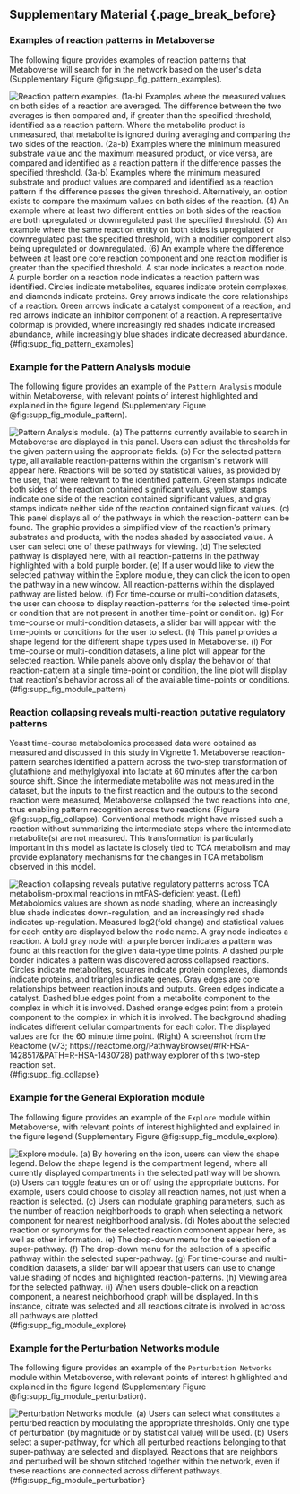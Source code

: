 ## Supplementary Material {.page_break_before}

### Examples of reaction patterns in Metaboverse
The following figure provides examples of reaction patterns that Metaboverse will search for in the network based on the user's data (Supplementary Figure  @fig:supp_fig_pattern_examples).

![
  **Reaction pattern examples.**
  (1a-b) Examples where the measured values on both sides of a reaction are averaged. The difference between the two averages is then compared and, if greater than the specified threshold, identified as a reaction pattern. Where the metabolite product is unmeasured, that metabolite is ignored during averaging and comparing the two sides of the reaction. (2a-b) Examples where the minimum measured substrate value and the maximum measured product, or vice versa, are compared and identified as a reaction pattern if the difference passes the specified threshold. (3a-b) Examples where the minimum measured substrate and product values are compared and identified as a reaction pattern if the difference passes the given threshold. Alternatively, an option exists to compare the maximum values on both sides of the reaction. (4) An example where at least two different entities on both sides of the reaction are both upregulated or downregulated past the specified threshold. (5) An example where the same reaction entity on both sides is upregulated or downregulated past the specified threshold, with a modifier component also being upregulated or downregulated. (6) An example where the difference between at least one core reaction component and one reaction modifier is greater than the specified threshold. A star node indicates a reaction node. A purple border on a reaction node indicates a reaction pattern was identified. Circles indicate metabolites, squares indicate protein complexes, and diamonds indicate proteins. Grey arrows indicate the core relationships of a reaction. Green arrows indicate a catalyst component of a reaction, and red arrows indicate an inhibitor component of a reaction. A representative colormap is provided, where increasingly red shades indicate increased abundance, while increasingly blue shades indicate decreased abundance.
](./content/figures/pattern_examples.png "Square image"){#fig:supp_fig_pattern_examples}

### Example for the Pattern Analysis module
The following figure provides an example of the `Pattern Analysis` module within Metaboverse, with relevant points of interest highlighted and explained in the figure legend (Supplementary Figure @fig:supp_fig_module_pattern).

![
  **Pattern Analysis module.**
  (a) The patterns currently available to search in Metaboverse are displayed in this panel. Users can adjust the thresholds for the given pattern using the appropriate fields. (b) For the selected pattern type, all available reaction-patterns within the organism's network will appear here. Reactions will be sorted by statistical values, as provided by the user, that were relevant to the identified pattern. Green stamps indicate both sides of the reaction contained significant values, yellow stamps indicate one side of the reaction contained significant values, and gray stamps indicate neither side of the reaction contained significant values. (c) This panel displays all of the pathways in which the reaction-pattern can be found. The graphic provides a simplified view of the reaction's primary substrates and products, with the nodes shaded by associated value. A user can select one of these pathways for viewing. (d) The selected pathway is displayed here, with all reaction-patterns in the pathway highlighted with a bold purple border. (e) If a user would like to view the selected pathway within the `Explore` module, they can click the icon to open the pathway in a new window. All reaction-patterns within the displayed pathway are listed below. (f) For time-course or multi-condition datasets, the user can choose to display reaction-patterns for the selected time-point or condition that are not present in another time-point or condition. (g) For time-course or multi-condition datasets, a slider bar will appear with the time-points or conditions for the user to select. (h) This panel provides a shape legend for the different shape types used in Metaboverse. (i) For time-course or multi-condition datasets, a line plot will appear for the selected reaction. While panels above only display the behavior of that reaction-pattern at a single time-point or condition, the line plot will display that reaction's behavior across all of the available time-points or conditions.
](./content/figures/pattern_module.png "Square image"){#fig:supp_fig_module_pattern}

### Reaction collapsing reveals multi-reaction putative regulatory patterns
Yeast time-course metabolomics processed data were obtained as measured and discussed in this study in Vignette 1. Metaboverse reaction-pattern searches identified a pattern across the two-step transformation of glutathione and methylglyoxal into lactate at 60 minutes after the carbon source shift. Since the intermediate metabolite was not measured in the dataset, but the inputs to the first reaction and the outputs to the second reaction were measured, Metaboverse collapsed the two reactions into one, thus enabling pattern recognition across two reactions (Figure @fig:supp_fig_collapse). Conventional methods might have missed such a reaction without summarizing the intermediate steps where the intermediate metabolite(s) are not measured. This transformation is particularly important in this model as lactate is closely tied to TCA metabolism and may provide explanatory mechanisms for the changes in TCA metabolism observed in this model.

![
  **Reaction collapsing reveals putative regulatory patterns across TCA metabolism-proximal reactions in mtFAS-deficient yeast.**
  (Left) Metabolomics values are shown as node shading, where an increasingly blue shade indicates down-regulation, and an increasingly red shade indicates up-regulation. Measured log<sub>2</sub>(fold change) and statistical values for each entity are displayed below the node name. A gray node indicates a reaction. A bold gray node with a purple border indicates a pattern was found at this reaction for the given data-type time points. A dashed purple border indicates a pattern was discovered across collapsed reactions. Circles indicate metabolites, squares indicate protein complexes, diamonds indicate proteins, and triangles indicate genes. Gray edges are core relationships between reaction inputs and outputs. Green edges indicate a catalyst. Dashed blue edges point from a metabolite component to the complex in which it is involved. Dashed orange edges point from a protein component to the complex in which it is involved. The background shading indicates different cellular compartments for each color. The displayed values are for the 60 minute time point. (Right) A screenshot from the Reactome (v73; https://reactome.org/PathwayBrowser/#/R-HSA-1428517&PATH=R-HSA-1430728) pathway explorer of this two-step reaction set.
](./content/figures/supp_fig_collapse.png "Square image"){#fig:supp_fig_collapse}

### Example for the General Exploration module
The following figure provides an example of the `Explore` module within Metaboverse, with relevant points of interest highlighted and explained in the figure legend (Supplementary Figure @fig:supp_fig_module_explore).

![
  **Explore module.**
  (a) By hovering on the icon, users can view the shape legend. Below the shape legend is the compartment legend, where all currently displayed compartments in the selected pathway will be shown. (b) Users can toggle features on or off using the appropriate buttons. For example, users could choose to display all reaction names, not just when a reaction is selected. (c) Users can modulate graphing parameters, such as the number of reaction neighborhoods to graph when selecting a network component for nearest neighborhood analysis. (d) Notes about the selected reaction or synonyms for the selected reaction component appear here, as well as other information. (e) The drop-down menu for the selection of a super-pathway. (f) The drop-down menu for the selection of a specific pathway within the selected super-pathway. (g) For time-course and multi-condition datasets, a slider bar will appear that users can use to change value shading of nodes and highlighted reaction-patterns. (h) Viewing area for the selected pathway. (i) When users double-click on a reaction component, a nearest neighborhood graph will be displayed. In this instance, citrate was selected and all reactions citrate is involved in across all pathways are plotted.
](./content/figures/module_explore.png "Square image"){#fig:supp_fig_module_explore}

### Example for the Perturbation Networks module
The following figure provides an example of the `Perturbation Networks` module within Metaboverse, with relevant points of interest highlighted and explained in the figure legend (Supplementary Figure @fig:supp_fig_module_perturbation).

![
  **Perturbation Networks module.**
  (a) Users can select what constitutes a perturbed reaction by modulating the appropriate thresholds. Only one type of perturbation (by magnitude or by statistical value) will be used. (b) Users select a super-pathway, for which all perturbed reactions belonging to that super-pathway are selected and displayed. Reactions that are neighbors and perturbed will be shown stitched together within the network, even if these reactions are connected across different pathways.
](./content/figures/module_perturbation.png "Square image"){#fig:supp_fig_module_perturbation}
